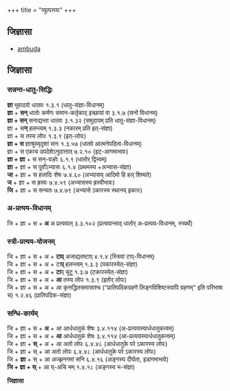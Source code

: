 +++
title = "व्युत्पत्तयः"
+++


## जिज्ञासा
- [ambuda](https://ambuda-org.github.io/vidyullekha/?tab=dhatu&dhatu=09.0043&sanadi=6&activePada=%7B%22text%22%3A%22jijYAsA%22%2C%22type%22%3A%22krdanta%22%2C%22args%22%3A%7B%22dhatu%22%3A%7B%22code%22%3A%2209.0043%22%2C%22upadesha%22%3A%22jYA%5C%5C%22%2C%22upadeshaQuery%22%3A%22jYA%22%2C%22artha%22%3A%22avaboDane%22%7D%2C%22krt%22%3A0%2C%22upasarga%22%3Anull%2C%22sanadi%22%3A%226%22%7D%7D)



## जिज्ञासा

### सन्नन्त-धातु-सिद्धिः

**ज्ञा**	भूवादयो धातवः	 १.३.१ (धातु-संज्ञा-विधानम्)  
**ज्ञा** + **सन्**	धातोः कर्मणः समान-कर्तृकाद् इच्छायां वा	 ३.१.७ (सनो विधानम्)  
**ज्ञा + सन्**	सनाद्यन्ता धातवः	 ३.१.३२ (समुदायम् प्रति धातु-संज्ञा-विधानम्)  
ज्ञा + स**न्**	हलन्त्यम्	 १.३.३ (नकारम् प्रति इत्-संज्ञा)  
ज्ञा + स	तस्य लोपः	 १.३.९ (इत्-लोपः)  
**ज्ञा + स**	ज्ञाश्रुस्मृदृशां सनः	 १.३.५७ (धातवे आत्मनेपदित्व-विधानम्)  
ज्ञा + स	एकाच उपदेशेऽनुदात्तात्	 ७.२.१० (इट्-आगमाभावः)  
**ज्ञा + ज्ञा** + स	सन्-यङोः	 ६.१.९ (धातोर् द्वित्त्वम्)  
**ज्ञा** + ज्ञा + स	पूर्वोऽभ्यासः	 ६.१.४ (प्रथमस्य +अभ्यास-संज्ञा)  
**जा** + ज्ञा + स	हलादिः शेषः	 ७.४.६० (अभ्यासय् आदिमो हि हल् शिष्यते)  
**ज** + ज्ञा + स	ह्रस्वः	 ७.४.५९ (अभ्यासस्य ह्रस्वीभावः)  
**जि** + ज्ञा + स	सन्यतः	७.४.७९ (अभ्यासे ऽकारस्य स्थानय् इकारः)  

### अ-प्रत्यय-विधानम्
जि + ज्ञा + स + **अ**	अ प्रत्ययात्	 ३.३.१०२ (प्रत्ययान्ताद् धातोर् अ-प्रत्यय-विधानम्, स्त्र्यर्थे)  


### स्त्री-प्रत्यय-योजनम्
जि + ज्ञा + स + अ + **टाप्**	अजाद्यतष्टाप्	 ४.१.४ (स्त्रियां टाप्-विधानम्)  
जि + ज्ञा + स + अ + टा**प्**	हलन्त्यम्	 १.३.३ (पकारस्येत्-संज्ञा)  
जि + ज्ञा + स + अ + **टा**प्	चुटू	 १.३.७ (टकारस्येत्-संज्ञा)  
जि + ज्ञा + स + अ + **आ**	तस्य लोपः	 १.३.९ (इतोर् लोपः)  
जि + ज्ञा + स + अ + आ	कृत्तद्धितसमासाश्च ("प्रातिपदिकग्रहणे लिङ्गविशिष्टस्यापि ग्रहणम्" इति परिभाषा च)	 १.२.४६ (प्रातिपदिक-संज्ञा)  

### सन्धि-कार्यम्
जि + ज्ञा + स + **अ** + आ	आर्धधातुकं शेषः	 ३.४.११४ (अ-प्रत्ययस्यार्धधातुकत्वम्)  
जि + ज्ञा + स + अ + **आ**	आर्धधातुकं शेषः	 ३.४.११४ (आ-प्रत्ययस्यार्धधातुकत्वम्)  
जि + ज्ञा + **स्** + अ + आ	अतो लोपः	 ६.४.४८ (आर्धधातुके परे ऽकारस्य लोपः)  
जि + ज्ञा + स् + आ	अतो लोपः	 ६.४.४८ (आर्धधातुके परे ऽकारस्य लोपः)  
जि + **ज्ञा** + स् + आ	अज्झनगमां सनि	 ६.४.१६ (अङ्गस्य दीर्घता, इडागमाभावे)  
**जि + ज्ञा + स्** + आ	य्-अचि भम्	 १.४.१८ (अङ्गस्य भ-संज्ञा)  

**जिज्ञासा**		


